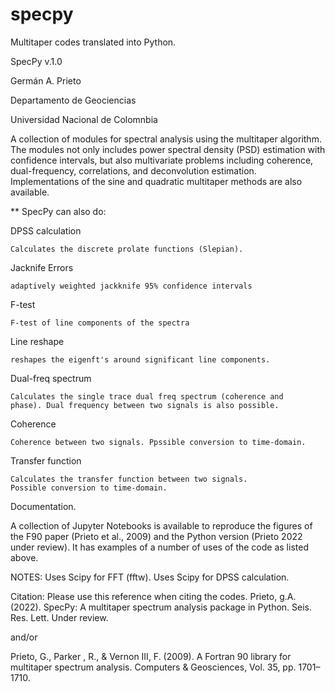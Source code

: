 # specpy
Multitaper codes translated into Python. 

SpecPy v.1.0

Germán A. Prieto

Departamento de Geociencias

Universidad Nacional de Colomnbia


A collection of modules for spectral analysis using the multitaper algorithm. 
The modules not only includes power spectral density (PSD) estimation with confidence intervals, but also multivariate problems including coherence, dual-frequency, correlations, and deconvolution estimation. Implementations of the sine and quadratic multitaper methods are also available. 

** SpecPy can also do:

DPSS calculation

    Calculates the discrete prolate functions (Slepian).

Jacknife Errors 

    adaptively weighted jackknife 95% confidence intervals

F-test

    F-test of line components of the spectra

Line reshape

    reshapes the eigenft's around significant line components. 

Dual-freq spectrum

    Calculates the single trace dual freq spectrum (coherence and 
    phase). Dual frequency between two signals is also possible. 

Coherence

    Coherence between two signals. Ppssible conversion to time-domain. 

Transfer function

    Calculates the transfer function between two signals. 
    Possible conversion to time-domain. 

Documentation. 

A collection of Jupyter Notebooks is available to reproduce the figures
of the F90 paper (Prieto et al., 2009) and the Python version 
(Prieto 2022 under review). It has examples of a number of uses of 
the code as listed above. 
 
 
NOTES:
Uses Scipy for FFT (fftw). 
Uses Scipy for DPSS calculation. 

Citation:
Please use this reference when citing the codes. 
Prieto, g.A. (2022). SpecPy: A multitaper spectrum analysis package in Python. Seis. Res. Lett. Under review.

and/or

Prieto, G., Parker , R., & Vernon III, F. (2009). A Fortran 90 library for multitaper spectrum analysis. Computers & Geosciences, Vol. 35, pp. 1701–1710.
